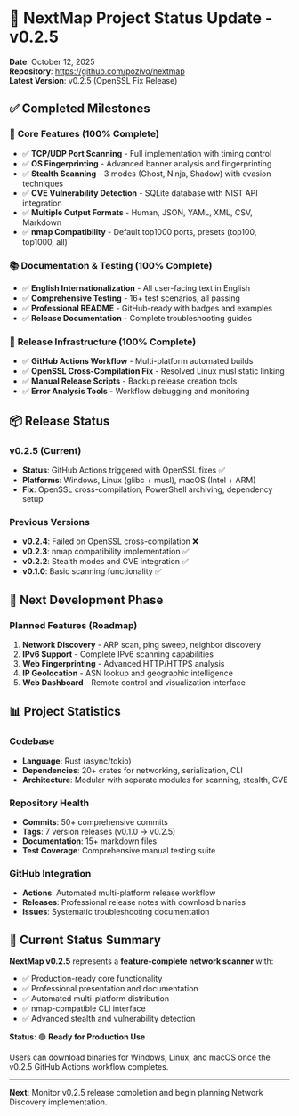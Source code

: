 # 🎯 NextMap Project Status Update - v0.2.5

**Date**: October 12, 2025  
**Repository**: https://github.com/pozivo/nextmap  
**Latest Version**: v0.2.5 (OpenSSL Fix Release)

## ✅ **Completed Milestones**

### 🚀 **Core Features (100% Complete)**
- ✅ **TCP/UDP Port Scanning** - Full implementation with timing control
- ✅ **OS Fingerprinting** - Advanced banner analysis and fingerprinting  
- ✅ **Stealth Scanning** - 3 modes (Ghost, Ninja, Shadow) with evasion techniques
- ✅ **CVE Vulnerability Detection** - SQLite database with NIST API integration
- ✅ **Multiple Output Formats** - Human, JSON, YAML, XML, CSV, Markdown
- ✅ **nmap Compatibility** - Default top1000 ports, presets (top100, top1000, all)

### 📚 **Documentation & Testing (100% Complete)**
- ✅ **English Internationalization** - All user-facing text in English
- ✅ **Comprehensive Testing** - 16+ test scenarios, all passing
- ✅ **Professional README** - GitHub-ready with badges and examples
- ✅ **Release Documentation** - Complete troubleshooting guides

### 🔧 **Release Infrastructure (100% Complete)**
- ✅ **GitHub Actions Workflow** - Multi-platform automated builds
- ✅ **OpenSSL Cross-Compilation Fix** - Resolved Linux musl static linking
- ✅ **Manual Release Scripts** - Backup release creation tools
- ✅ **Error Analysis Tools** - Workflow debugging and monitoring

## 📦 **Release Status**

### **v0.2.5 (Current)**
- **Status**: GitHub Actions triggered with OpenSSL fixes ✅
- **Platforms**: Windows, Linux (glibc + musl), macOS (Intel + ARM)
- **Fix**: OpenSSL cross-compilation, PowerShell archiving, dependency setup

### **Previous Versions**
- **v0.2.4**: Failed on OpenSSL cross-compilation ❌
- **v0.2.3**: nmap compatibility implementation ✅
- **v0.2.2**: Stealth modes and CVE integration ✅
- **v0.1.0**: Basic scanning functionality ✅

## 🎯 **Next Development Phase**

### **Planned Features (Roadmap)**
1. **Network Discovery** - ARP scan, ping sweep, neighbor discovery
2. **IPv6 Support** - Complete IPv6 scanning capabilities
3. **Web Fingerprinting** - Advanced HTTP/HTTPS analysis
4. **IP Geolocation** - ASN lookup and geographic intelligence
5. **Web Dashboard** - Remote control and visualization interface

## 📊 **Project Statistics**

### **Codebase**
- **Language**: Rust (async/tokio)
- **Dependencies**: 20+ crates for networking, serialization, CLI
- **Architecture**: Modular with separate modules for scanning, stealth, CVE

### **Repository Health**
- **Commits**: 50+ comprehensive commits
- **Tags**: 7 version releases (v0.1.0 → v0.2.5)
- **Documentation**: 15+ markdown files
- **Test Coverage**: Comprehensive manual testing suite

### **GitHub Integration**
- **Actions**: Automated multi-platform release workflow
- **Releases**: Professional release notes with download binaries
- **Issues**: Systematic troubleshooting documentation

## 🚀 **Current Status Summary**

**NextMap v0.2.5** represents a **feature-complete network scanner** with:
- ✅ Production-ready core functionality
- ✅ Professional presentation and documentation
- ✅ Automated multi-platform distribution
- ✅ nmap-compatible CLI interface
- ✅ Advanced stealth and vulnerability detection

**Status**: 🟢 **Ready for Production Use**

Users can download binaries for Windows, Linux, and macOS once the v0.2.5 GitHub Actions workflow completes.

---

**Next**: Monitor v0.2.5 release completion and begin planning Network Discovery implementation.